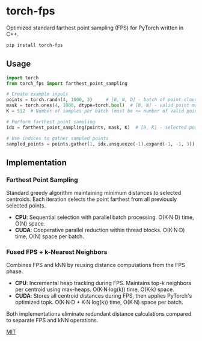 # torch-fps

Optimized standard farthest point sampling (FPS) for PyTorch written in C++.

```bash
pip install torch-fps
```

## Usage

```python
import torch
from torch_fps import farthest_point_sampling

# Create example inputs
points = torch.randn(4, 1000, 3)     # [B, N, D] - batch of point clouds
mask = torch.ones(4, 1000, dtype=torch.bool)  # [B, N] - valid point mask
K = 512  # Number of samples per batch (must be <= number of valid points)

# Perform farthest point sampling
idx = farthest_point_sampling(points, mask, K)  # [B, K] - selected point indices

# Use indices to gather sampled points
sampled_points = points.gather(1, idx.unsqueeze(-1).expand(-1, -1, 3))  # [B, K, D]
```

## Implementation

### Farthest Point Sampling
Standard greedy algorithm maintaining minimum distances to selected centroids. Each iteration selects the point farthest from all previously selected points.

- **CPU**: Sequential selection with parallel batch processing. O(K·N·D) time, O(N) space.
- **CUDA**: Cooperative parallel reduction within thread blocks. O(K·N·D) time, O(N) space per batch.

### Fused FPS + k-Nearest Neighbors
Combines FPS and kNN by reusing distance computations from the FPS phase.

- **CPU**: Incremental heap tracking during FPS. Maintains top-k neighbors per centroid using max-heaps. O(K·N·log(k)) time, O(K·k) space.
- **CUDA**: Stores all centroid distances during FPS, then applies PyTorch's optimized topk. O(K·N·D + K·N·log(k)) time, O(K·N) space per batch.

Both implementations eliminate redundant distance calculations compared to separate FPS and kNN operations.

[MIT](LICENSE)
